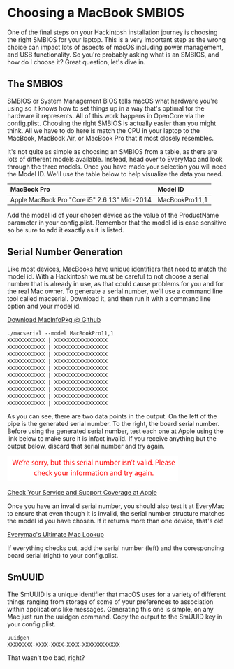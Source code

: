 # Choosing a MacBook SMBIOS

One of the final steps on your Hackintosh installation journey is choosing the right SMBIOS for your laptop. This is a very important step as the wrong choice can impact lots of aspects of macOS including power management, and USB functionality. So you're probably asking what is an SMBIOS, and how do I choose it? Great question, let's dive in.

## The SMBIOS

SMBIOS or System Management BIOS tells macOS what hardware you're using so it knows how to set things up in a way that's optimal for the hardware it represents. All of this work happens in OpenCore via the config.plist. Choosing the right SMBIOS is actually easier than you might think. All we have to do here is match the CPU in your laptop to the MacBook, MacBook Air, or MacBook Pro that it most closely resembles.

It's not quite as simple as choosing an SMBIOS from a table, as there are lots of different models available. Instead, head over to EveryMac and look through the three models. Once you have made your selection you will need the Model ID. We'll use the table below to help visualize the data you need.

| MacBook Pro | Model ID |
| :--- | :--- |
| Apple MacBook Pro "Core i5" 2.6 13" Mid-2014 | MacBookPro11,1 |

Add the model id of your chosen device as the value of the ProductName parameter in your config.plist. Remember that the model id is case sensitive so be sure to add it exactly as it is listed.

## Serial Number Generation

Like most devices, MacBooks have unique identifiers that need to match the model id. With a Hackintosh we must be careful to not choose a serial number that is already in use, as that could cause problems for you and for the real Mac owner. To generate a serial number, we'll use a command line tool called macserial. Download it, and then run it with a command line option and your model id.

[Download MacInfoPkg @ Github](https://github.com/acidanthera/MacInfoPkg)

```text
./macserial --model MacBookPro11,1
XXXXXXXXXXXX | XXXXXXXXXXXXXXXXX
XXXXXXXXXXXX | XXXXXXXXXXXXXXXXX
XXXXXXXXXXXX | XXXXXXXXXXXXXXXXX
XXXXXXXXXXXX | XXXXXXXXXXXXXXXXX
XXXXXXXXXXXX | XXXXXXXXXXXXXXXXX
XXXXXXXXXXXX | XXXXXXXXXXXXXXXXX
XXXXXXXXXXXX | XXXXXXXXXXXXXXXXX
XXXXXXXXXXXX | XXXXXXXXXXXXXXXXX
XXXXXXXXXXXX | XXXXXXXXXXXXXXXXX
XXXXXXXXXXXX | XXXXXXXXXXXXXXXXX
```

As you can see, there are two data points in the output. On the left of the pipe is the generated serial number. To the right, the board serial number. Before using the generated serial number, test each one at Apple using the link below to make sure it is infact invalid. If you receive anything but the output below, discard that serial number and try again.

![](../.gitbook/assets/screen-shot-2019-11-16-at-1.38.05-pm.png)

[Check Your Service and Support Coverage at Apple](https://checkcoverage.apple.com)

Once you have an invalid serial number, you should also test it at EveryMac to ensure that even though it is invalid, the serial number structure matches the model id you have chosen. If it returns more than one device, that's ok!

[Everymac's Ultimate Mac Lookup](https://everymac.com/ultimate-mac-lookup/)

If everything checks out, add the serial number \(left\) and the coresponding board serial \(right\) to your config.plist.

## SmUUID

The SmUUID is a unique identifier that macOS uses for a variety of different things ranging from storage of some of your preferences to association within applications like messages. Generating this one is simple, on any Mac just run the uuidgen command. Copy the output to the SmUUID key in your config.plist.

```text
uuidgen
XXXXXXXX-XXXX-XXXX-XXXX-XXXXXXXXXXXX
```

That wasn't too bad, right?

